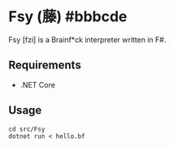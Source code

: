 # Fsy (藤) #bbbcde
Fsy [fzi] is a Brainf*ck interpreter written in F#.

## Requirements

- .NET Core

## Usage

```
cd src/Fsy
dotnet run < hello.bf
```
